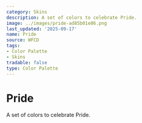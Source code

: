 ```yaml
---
category: Skins
description: A set of colors to celebrate Pride.
image: ../images/pride-ad85b01e06.png
last_updated: '2025-09-17'
name: Pride
source: WFCD
tags:
- Color Palette
- Skins
tradable: false
type: Color Palette
---
```


# Pride

A set of colors to celebrate Pride.

